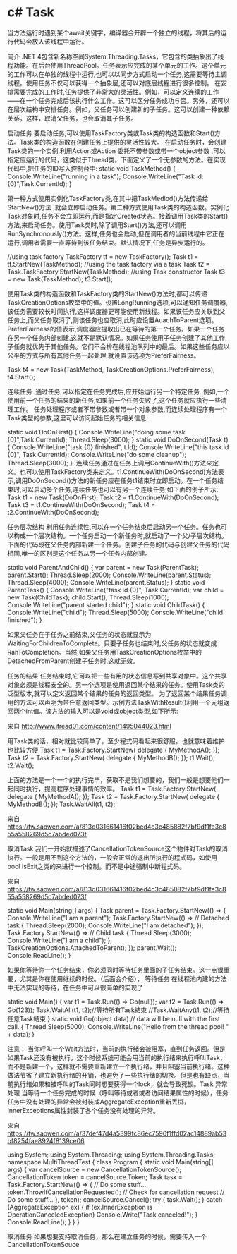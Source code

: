 # c# Task
当方法运行时遇到某个await关键字，编译器会开辟一个独立的线程，将其后的运行代码会放入该线程中运行。

简介
.NET 4包含新名称空间System.Threading.Tasks，它包含的类抽象出了线程功能。在后台使用ThreadPool。任务表示应完成的某个单元的工作。这个单元的工作可以在单独的线程中运行,也可以以同步方式启动一个任务,这需要等待主调线程。使用任务不仅可以获得一个抽象层,还可以对底层线程进行很多控制。
在安排需要完成的工作时,任务提供了非常大的灵活性。例如，可以定义连续的工作——在一个任务完成后该执行什么工作。这可以区分任务成功与否。另外，还可以在层次结构中安排任务。例如，父任务可以创建新的子任务。这可以创建一种依赖关系，这样，取消父任务，也会取消其子任务。

启动任务
要启动任务,可以使用TaskFactory类或Task类的构造函数和Start()方法。Task类的构造函数在创建任务上提供的灵活性较大。
在启动任务时，会创建Task类的一个实例,利用Action或Action <object>委托不带参数或带一个object参数 ,可以指定应运行的代码，这类似于Thread类。下面定义了一个无参数的方法。在实现代码中,把任务的ID写入控制台中:
static void TaskMethod()
{
    Console.WriteLine("running in a task");
    Console.WriteLine("Task id: {0}",Task.CurrentId);
}

第一种方式使用实例化TaskFactory类,在其中把TaskMedlod()方法传递给StartNew()方法 ,就会立即启动任务。第二种方式使用Task类的构造函数。实例化Task对象时,任务不会立即运行,而是指定Created状态。接着调用Task类的Start()方法,来启动任务。使用Task类时,除了调用Start()方法,还可以调用RunSynchronously()方法。这样,任务也会启动,但在调用者的当前线程中它正在运行,调用者需要一直等待到该任务结束。默认情况下,任务是异步运行的。

//using task factory
    TaskFactory tf = new TaskFactory();
    Task t1 = tf.StartNew(TaskMethod);
//using the task factory via a task
    Task t2 = Task.TaskFactory.StartNew(TaskMethod);
//using Task constructor
    Task t3 = new Task(TaskMethod);
    t3.Start();

使用Task类的构造函数和TaskFactory类的StartNew()方法时,都可以传递TaskCreationOptions枚举中的值。设置LongRunning选项,可以通知任务调度器,该任务需要较长时间执行,这样调度器更可能使用新线程。如果该任务应关联到父任务上,而父任务取消了,则该任务也应取消,此时应设置AuachToParent选项。PreferFairness的值表示,调度器应提取出已在等待的第一个任务。如果一个任务在另一个任务内部创建,这就不是默认情况。如果任务使用子任务创建了其他工作,子任务就优先于其他任务。它们不会排在线程池队列中的最后。如果这些任务应以公平的方式与所有其他任务一起处理,就设置该选项为PreferFairness。

Task t4 = new Task(TaskMethod, TaskCreationOptions.PreferFairness);
t4.Start();

连续任务
 通过任务,可以指定在任务完成后,应开始运行另一个特定任务 ,例如,一个使用前一个任务的结果的新任务,如果前一个任务失败了,这个任务就应执行一些清理工作。
任务处理程序或者不带参数或者带一个对象参数,而连续处理程序有一个Task类型的参数,这里可以访问起始任务的相关信息:

static void DoOnFirst()
{
    Console.WriteLine("doing some task {0}",Task.CurrentId);
    Thread.Sleep(3000);
}
static void DoOnSecond(Task t)
{
    Console.WriteLine("task {0} finished", t.Id);
    Console.WriteLine("this task id {0}", Task.CurrentId);
    Console.WriteLine("do some cleanup");
    Thread.Sleep(3000);
}
 连续任务通过在任务上调用ContinueWith()方法来定义。也可以使用TaskFactory类来定义。t1.ContinueWith(DoOnSecond)方法表示,调用DoOnSecond()方法的新任务应在任务t1结束时立即启动。在一个任务结束时,可以启动多个任务,连续任务也可以有另一个连续任务,如下面的例子所示:
Task t1 = new Task(DoOnFirst);
Task t2 = t1.ContinueWith(DoOnSecond);
Task t3 = t1.ContinueWith(DoOnSecond);
Task t4 = t2.ContinueWith(DoOnSecond);

任务层次结构
利用任务连续性,可以在一个任务结束后启动另一个任务。任务也可以构成一个层次结构。一个任务启动一个新任务时,就启动了一个父/子层次结构。
下面的代码段在父任务内部新建一个任务。创建子任务的代码与创建父任务的代码相同,唯一的区别是这个任务从另一个任务内部创建。

static void ParentAndChild()
{
    var parent = new Task(ParentTask);
    parent.Start();
    Thread.Sleep(2000);
    Console.WriteLine(parent.Status);
    Thread.Sleep(4000);
    Console.WriteLine(parent.Status);
}
static void ParentTask()
{
    Console.WriteLine("task id {0}", Task.CurrentId);
    var child = new Task(ChildTask);
    child.Start();
    Thread.Sleep(1000);
    Console.WriteLine("parent started child");
}
static void ChildTask()
{
    Console.WriteLine("child");
    Thread.Sleep(5000);
    Console.WriteLine("child finished");
}

如果父任务在子任务之前结束,父任务的状态就显示为WaitingForChildrenToComplete。只要子任务也结束时,父任务的状态就变成RanToCompletion。当然,如果父任务用TaskCreationOptions枚举中的DetachedFromParent创建子任务时,这就无效。

任务的结果
任务结束时,它可以把一些有用的状态信息写到共享对象中。这个共享对象必须是线程安全的。另一个选项是使用返回某个结果的任务。使用Task类的泛型版本,就可以定义返回某个结果的任务的返回类型。
为了返回某个结果任务调用的方法可以声明为带任意返回类型。示例方法TaskWithResult()利用一个元组返回两个int值。该方法的输入可以是void或object类型,如下所示:

来自 <http://www.itread01.com/content/1495044023.html> 


用Task类的话，相对就比较简单了，至少程式码看起来很舒服。也就意味着维护也比较方便
    Task t1 = Task.Factory.StartNew( delegate { MyMethodA(); }); 
    Task t2 = Task.Factory.StartNew( delegate { MyMethodB(); }); 
    t1.Wait(); 
    t2.Wait();

上面的方法是一个一个的执行完毕，获取不是我们想要的，我们一般是想要他们一起同时执行，提高程序处理事情的效率。
    Task t1 = Task.Factory.StartNew( delegate { MyMethodA(); }); 
    Task t2 = Task.Factory.StartNew( delegate { MyMethodB(); }); 
    Task.WaitAll(t1, t2);

来自 <https://tw.saowen.com/a/813d031661416f02bed4c3c485882f7bf9df1fe3c855a558269d5c7abded073f> 

取消Task
我们一开始就描述了CancellationTokenSource这个物件对Task的取消执行。一般是用不到这个方法的，一般会正常的退出所执行的程式码，如使用bool IsExit之类的来进行一个控制。而不是中途强制中断程式码。

来自 <https://tw.saowen.com/a/813d031661416f02bed4c3c485882f7bf9df1fe3c855a558269d5c7abded073f> 


 static void Main(string[] args)
        {
            Task parent = Task.Factory.StartNew(() =>
            {
                Console.WriteLine("I am a parent");
                Task.Factory.StartNew(() =>        // Detached task
                {
                    Thread.Sleep(2000);
                    Console.WriteLine("I am detached");
                });
                Task.Factory.StartNew(() =>        // Child task
                {
                    Thread.Sleep(3000);
                    Console.WriteLine("I am a child");
                }, TaskCreationOptions.AttachedToParent);
            });
            parent.Wait();
            Console.ReadLine();
        }

如果你等待你一个任务结束，你必须同时等待任务里面的子任务结束。这一点很重要，尤其是你在使用继续的时候。（后面会介绍），
等待任务
在线程池内建的方法中无法实现的等待，在任务中可以很简单的实现了

  static void Main()
        {
            var t1 = Task.Run(() => Go(null));
            var t2 = Task.Run(() => Go(123));
            Task.WaitAll(t1, t2);//等待所有Task結束
            //Task.WaitAny(t1, t2);//等待任意Task結束
        }
        static void Go(object data)   // data will be null with the first call.
        {
            Thread.Sleep(5000);
            Console.WriteLine("Hello from the thread pool! " + data);
        }

注意：
当你呼叫一个Wait方法时，当前的执行绪会被阻塞，直到任务返回。但是如果Task还没有被执行，这个时候系统可能会用当前的执行绪来执行呼叫Task，而不是新建一个，这样就不需要重新建立一个执行绪，并且阻塞当前执行绪。这种做法节省了建立新执行绪的开销，也避免了一些执行绪的切换。但是也有缺点，当前执行绪如果和被呼叫的Task同时想要获得一个lock，就会导致死锁。Task 
异常处理
当等待一个任务完成的时候（呼叫等待或者或者访问结果属性的时候），任务任务中没有处理的异常会被封装成AggregateException重新丢掷，InnerExceptions属性封装了各个任务没有处理的异常。

来自 <https://tw.saowen.com/a/37def47d4a5399fc86ec7596f1ffd02ac14889ab53bf8254fae8924f8139ce06> 


using System;
using System.Threading;
using System.Threading.Tasks;
namespace MultiThreadTest
{
    class Program
    {
        static void Main(string[] args)
        {
            var cancelSource = new CancellationTokenSource();
            CancellationToken token = cancelSource.Token;
            Task task = Task.Factory.StartNew(() =>
            {
                // Do some stuff...
                token.ThrowIfCancellationRequested();  // Check for cancellation request
                // Do some stuff...
            }, token);
            cancelSource.Cancel();
            try
            {
                task.Wait();
            }
            catch (AggregateException ex)
            {
                if (ex.InnerException is OperationCanceledException)
                    Console.Write("Task canceled!");
            }
            Console.ReadLine();
        }
    }
}


取消任务
如果想要支持取消任务，那么在建立任务的时候，需要传入一个CancellationTokenSouce 
